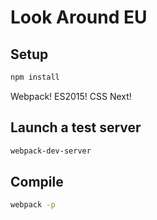 # Look Around EU

## Setup

```bash
npm install
```

Webpack! ES2015! CSS Next!

## Launch a test server

```bash
webpack-dev-server
```

## Compile

```bash
webpack -p
```
